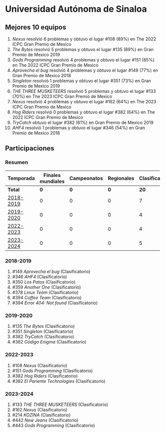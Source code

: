 # Universidad Autónoma de Sinaloa

## Mejores 10 equipos

1. _Nexus_ resolvió 6 problemas y obtuvo el lugar #108 (89%) en The 2022 ICPC Gran Premio de Mexico
1. _The Bytes_ resolvió 5 problemas y obtuvo el lugar #135 (89%) en Gran Premio de Mexico 2019
1. _Gods Programming_ resolvió 4 problemas y obtuvo el lugar #151 (85%) en The 2022 ICPC Gran Premio de Mexico
1. _Aprovecha el bug_ resolvió 4 problemas y obtuvo el lugar #149 (77%) en Gran Premio de Mexico 2018
1. _Singleton_ resolvió 1 problemas y obtuvo el lugar #351 (73%) en Gran Premio de Mexico 2019
1. _THE THREE MUSKETEERS_ resolvió 5 problemas y obtuvo el lugar #133 (70%) en The 2023 ICPC Gran Premio de Mexico
1. _Nexus_ resolvió 4 problemas y obtuvo el lugar #162 (64%) en The 2023 ICPC Gran Premio de Mexico
1. _Hog Riders_ resolvió 0 problemas y obtuvo el lugar #382 (64%) en The 2022 ICPC Gran Premio de Mexico
1. _TryCatch_ obtuvo el lugar #382 (61%) en Gran Premio de Mexico 2019
1. _AHF4_ resolvió 1 problemas y obtuvo el lugar #346 (54%) en Gran Premio de Mexico 2018

## Participaciones

### Resumen

| Temporada | Finales mundiales | Campeonatos | Regionales | Clasificatorios | Equipos |
| --- | --- | --- | --- | --- | --- |
| **Total** | **0** | **0** | **0** | **20** | **20** |
| [2018-2019](#2018-2019) | 0 | 0 | 0 | 7 | 7 |
| [2019-2020](#2019-2020) | 0 | 0 | 0 | 4 | 4 |
| [2022-2023](#2022-2023) | 0 | 0 | 0 | 4 | 4 |
| [2023-2024](#2023-2024) | 0 | 0 | 0 | 5 | 5 |

### 2018-2019

1. #149 _Aprovecha el bug_ (Clasificatorio)
1. #346 _AHF4_ (Clasificatorio)
1. #350 _Los Patos_ (Clasificatorio)
1. #359 _Another One_ (Clasificatorio)
1. #378 _Linux Team_ (Clasificatorio)
1. #394 _Coffee Team_ (Clasificatorio)
1. #394 _Error 404: Not found_ (Clasificatorio)

### 2019-2020

1. #135 _The Bytes_ (Clasificatorio)
1. #351 _Singleton_ (Clasificatorio)
1. #382 _TryCatch_ (Clasificatorio)
1. #382 _Código Enigma_ (Clasificatorio)

### 2022-2023

1. #108 _Nexus_ (Clasificatorio)
1. #151 _Gods Programming_ (Clasificatorio)
1. #382 _Hog Riders_ (Clasificatorio)
1. #382 _El Pariente Technologies_ (Clasificatorio)

### 2023-2024

1. #133 _THE THREE MUSKETEERS_ (Clasificatorio)
1. #162 _Nexus_ (Clasificatorio)
1. #214 _KOZINA_ (Clasificatorio)
1. #442 _New Jeans_ (Clasificatorio)
1. #443 _Gods Programming_ (Clasificatorio)




